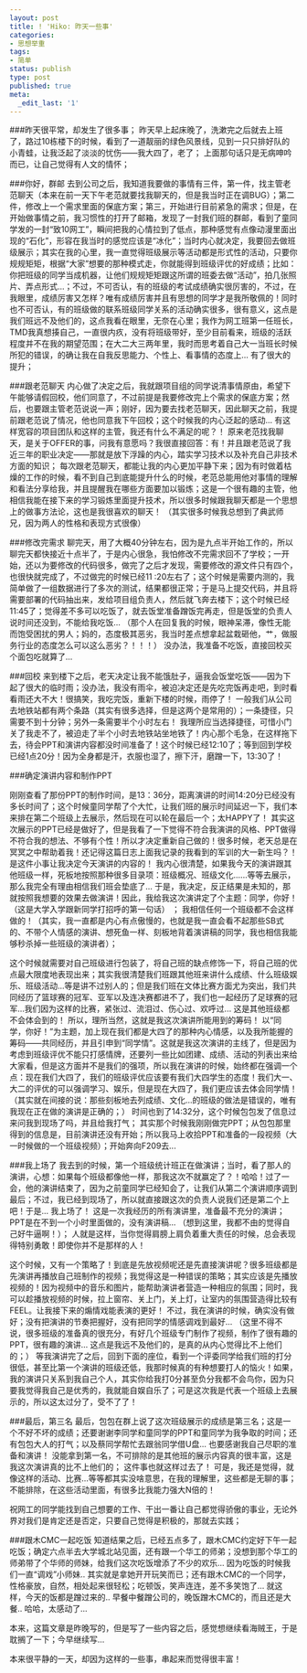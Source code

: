 ```yaml
---
layout: post
title: ! 'Hiko: 昨天一些事'
categories:
- 思想举重
tags:
- 简单
status: publish
type: post
published: true
meta:
  _edit_last: '1'
---
```

###昨天很平常，却发生了很多事；
   昨天早上起床晚了，洗漱完之后就去上班了，路过10栋楼下的时候，看到了一道靓丽的绿色风景线，见到一只只排好队的小青蛙，让我泛起了淡淡的忧伤——我大四了，老了；
   上面那句话只是无病呻吟而已，让自己觉得有人文的情怀；

###你好，群邮
   去到公司之后，我知道我要做的事情有三件，第一件，找主管老范聊天（本来在前一天下午老范就要找我聊天的，但是我当时正在调BUG）；第二件，修改上一个需求里面的保底方案；第三，开始进行目前紧急的需求；但是，在开始做事情之前，我习惯性的打开了邮箱，发现了一封我们班的群邮，看到了童同学发的一封“致10网工”，瞬间把我的心情拉到了低点，那种感觉有点像动漫里面出现的“石化”，形容在我当时的感觉应该是“冰化”；当时内心就决定，我要回去做班级展示；其实在我的心里，我一直觉得班级展示等活动都是形式性的活动，只要你规规矩矩，根据“大家”想要的那种模式走，你就能得到班级评优的好成绩；比如：你把班级的同学当成机器，让他们规规矩矩跟这所谓的班委去做“活动”，拍几张照片、弄点形式...；不过，不可否认，有的班级的考试成绩确实很厉害的，不过，在我眼里，成绩厉害又怎样？唯有成绩厉害并且有思想的同学才是我所敬佩的！同时也不可否认，有的班级做的联系班级同学关系的活动确实很多，很有意义，这点是我们班远不及他们的，这点我看在眼里，无奈在心里；我作为网工班第一任班长，TMD我真想揍自己，一直很内疚，没有将班级带好，至少目前看来，班级的活跃程度并不在我的期望范围；在大二大三两年里，我时而思考着自己大一当班长时候所犯的错误，的确让我在自我反思能力、个性上、看事情的态度上... 有了很大的提升；

###跟老范聊天
   内心做了决定之后，我就跟项目组的同学说清事情原由，希望下午能够请假回校，他们同意了，不过前提是我要修改完上个需求的保底方案；然后，也要跟主管老范说说一声；刚好，因为要去找老范聊天，因此聊天之前，我提前跟老范说了情况，他也同意我下午回校；这个时候我的内心泛起的感动... 有这样宽容的项目团队和这样的主管，我还有什么不满足的呢？！
原来老范找我聊天，是关于OFFER的事，问我有意愿吗？我很直接回答：有！并且跟老范说了我近三年的职业决定——那就是放下浮躁的内心，踏实学习技术以及补充自己非技术方面的知识；
   每次跟老范聊天，都能让我的内心更加平静下来；因为有时做着枯燥的工作的时候，看不到自己到底能提升什么的时候，老范总能用他对事情的理解和看法分享给我，并且提醒我在哪些方面要加以锻炼；这是一个很有趣的主管，他相信我能在接下来的学习锻炼里面提升技术，所以很多时候跟我聊天都是一个思想上的做事方法论，这也是我很喜欢的聊天！ （其实很多时候我总想到了典武师兄，因为两人的性格和表现方式很像）

###修改完需求
   聊完天，用了大概40分钟左右，因为是九点半开始工作的，所以聊完天都快接近十点半了，于是内心很急，我怕修改不完需求回不了学校；一开始，还以为要修改的代码很多，做完了之后才发现，需要修改的源文件只有四个，也很快就完成了，不过做完的时候已经11 :20左右了；这个时候是需要内测的，我简单做了一组数据进行了多次的测试，结果都很正常；于是马上提交代码，并且将需要部署的代码抽出来，发给项目组负责人，然后就飞奔去楼下；这个时候已经11:45了；觉得差不多可以吃饭了，就去饭堂准备蹭饭完再走，但是饭堂的负责人说时间还没到，不能给我吃饭... （那个人在回复我的时候，眼神呆滞，像性无能而饱受困扰的男人；妈的，态度极其恶劣，我当时差点想拿起盆栽砸他，艹，做服务行业的态度怎么可以这么恶劣？！！！）
   没办法，我准备不吃饭，直接回校买个面包吃就算了...

###回校
   来到楼下之后，老天决定让我不能饿肚子，逼我会饭堂吃饭——因为下起了很大的临时雨；没办法，我没有雨伞，被迫决定还是先吃完饭再走吧，到时看看雨还大不大！很搞笑，我吃完饭，重新下楼的时候，雨停了！
   一般我们从公司去地铁站都有两个条路（其实有很多选择，但是这两个是常用的）；一条捷径，只需要不到十分钟；另外一条需要半个小时左右！ 我理所应当选择捷径，可惜小门关了我走不了，被迫走了半个小时去地铁站坐地铁了！内心那个毛急，在这样拖下去，待会PPT和演讲内容都没时间准备了！这个时候已经12:10了；等到回到学校已经1点20分！因为全身都是汗，衣服也湿了，擦下汗，磨蹭一下，13:30了！

###确定演讲内容和制作PPT

刚刚查看了那份PPT的制作时间，是13：36分，距离演讲的时间14:20分已经没有多长时间了；这个时候童同学帮了个大忙，让我们班的展示时间延迟一下，我们本来排在第二个班级上去展示，然后现在可以轮在最后一个；太HAPPY了！
其实这次展示的PPT已经是做好了，但是我看了一下觉得不符合我演讲的风格、PPT做得不符合我的想法、不够有个性！所以才决定重新自己做的！很多时候，老天总是在冥冥之中帮助着我！还记得这篇日志上面我记录的我看到的军训的大一新生吗？！是这件小事让我决定今天演讲的内容的！
    我内心很清楚，如果我今天的演讲跟其他班级一样，死板地按照那种很多目录项：班级概况、班级文化......等等去展示，那么我完全有理由相信我们班会垫底了... 于是，我决定，反正结果是未知的，那就按照我想要的效果去做演讲！因此，我给我这次演讲定了个主题：同学，你好！（这是大学入学跟新同学打招呼的第一句话） ； 我相信任何一个班级都不会这样做的！（其实，我一直都是内心有点傲慢的，也就是我一直会看不起那些SB式的、不带个人情感的演讲、想死鱼一样、刻板地背着演讲稿的同学，我也相信我能够秒杀掉一些班级的演讲者）；

这个时候就需要对自己班级进行包装了，将自己班的缺点修饰一下，将自己班的优点最大限度地表现出来；其实我很清楚我们班跟其他班来讲什么成绩、什么班级娱乐、班级活动...等是讲不过别人的；但是我们班在文体比赛方面尤为突出，我们共同经历了篮球赛的冠军、亚军以及连决赛都进不了，我们也一起经历了足球赛的冠军...我们因为这样的比赛，紧张过、流泪过、伤心过、欢呼过... 这是其他班级都不会体会到的！ 所以，理所当然，这就是我这次演讲所能用到的筹码！
   以“同学，你好！”为主题，加上现在我们都是大四了的那种内心情感，以及我所能握的筹码——共同经历，并且引申到“同学情”。这就是我这次演讲的主线了，但是因为考虑到班级评优不能只打感情牌，还要列一些比如团建、成绩、活动的列表出来给大家看，但是这方面并不是我们的强项，所以我在演讲的时候，始终都在强调一个点：现在我们大四了，我们的班级评优应该要有我们大四学生的态度！我们大一、大二的评优的可以强调学习、娱乐，但是现在大四了，我们更应该去体会同学情！（其实就在间接的说：那些刻板地去列成绩、文化...的班级的做法是错误的，唯有我现在正在做的演讲是正确的；）
   时间也到了14:32分，这个时候包包发了信息过来问我到现场了吗，并且给我打气； 其实那个时候我刚刚做完PPT；从包包那里得到的信息是，目前演讲还没有开始；所以我马上收拾PPT和准备的一段视频（大一时候做的一个班级视频）；开始奔向F209去...

###我上场了
   我去到的时候，第一个班级统计班正在做演讲；当时，看了那人的演讲，心想：如果每个班级都像他一样，那我这次不就赢定了？！哈哈！过了一会，他的演讲结束了，因为之前童同学已经知会了，让我们从第二个演讲顺序调到最后；不过，我已经到现场了，所以就直接跟这次的负责人说我们还是第二个上吧！于是... 我上场了！
这是一次我经历的所有演讲里，准备最不充分的演讲；PPT是在不到一个小时里面做的，没有演讲稿... （想到这里，我都不由的觉得自己好牛逼啊！）；
   人就是这样，当你觉得肩膀上肩负着重大责任的时候，总会表现得特别勇敢！即使你并不是那样的人！

   这个时候，又有一个策略了！到底是先放视频呢还是先直接演讲呢？很多班级都是先演讲再播放自己班制作的视频；我觉得这是一种错误的策略；其实应该是先播放视频的！因为视频中的音乐和图片，能帮助演讲者营造一种相应的氛围；同时，我可以趁播放视频的时候，拉上窗帘、关上门，关上灯，让室内的氛围营造得比较有FEEL。让我接下来的煽情戏能表演的更好！ 
   不过，我在演讲的时候，确实没有做好；没有把演讲的节奏把握好，没有把同学的情感调戏到最好... 
（这里不得不说，很多班级的准备真的很充分，有好几个班级专门制作了视频，制作了很有趣的PPT，很有趣的演讲... 这点是我远不及他们的，是真的从内心觉得比不上他们的；）
   等我演讲完了之后，回到下面的座位，看到一个评委同学给我们班的打分很低，甚至比第一个演讲的班级还低，我那时候真的有种想要打人的恼火！如果，我的演讲只关系到我自己个人，其实你给我打0分甚至负分我都不会鸟你，因为只要我觉得我自己是优秀的，我就能自娱自乐了；可是这次我是代表一个班级上去展示的，所以这太过分了，受不了了！

###最后，第三名
    最后，包包在群上说了这次班级展示的成绩是第三名；这是一个不好不坏的成绩；还要谢谢李同学和童同学的PPT和童同学为我争取的时间；还有包包大人的打气；以及蔡同学帮忙去跟翁同学借U盘... 也要感谢我自己尽职的准备和演讲！
没能拿到第一名，不可排除的是其他班的展示内容真的很丰富，这是我这次演讲真的比不上他们的；
这件事也就这样过去了！
可是，我还是觉得，就像这样的活动、比赛...等等都其实没啥意思，在我的理解里，这些都是无聊的事；不能排除，在这些活动里面，有很多比我能力强大N倍的！

   祝网工的同学能找到自己想要的工作、干出一番让自己都觉得骄傲的事业，无论外界对我们是肯定还是否定，只要自己觉得是积极的，那就去实践；

###跟木CMC一起吃饭
   知道结果之后，已经五点多了，跟木CMC约定好下午一起 吃饭；确定六点半去大学城北站见面，还有跟一个华工的师弟；没想到那个华工的师弟带了个华师的师妹，给我们这次吃饭增添了不少的欢乐... 因为吃饭的时候我们一直“调戏”小师妹.. 其实就是拿她开开玩笑而已；还有跟木CMC的一个同学，性格豪放，自然，相处起来很轻松；吃顿饭，笑声连连，差不多笑饱了...
就这样，今天的饭都是蹭过来的.. 早餐中餐蹭公司的，晚饭蹭木CMC的，而且还是大餐.. 哈哈，太感动了...

   本来，这篇文章是昨晚写的，但是写了一些内容之后，感觉想继续看海贼王，于是耽搁了一下；今早继续写...

   本来很平静的一天，却因为这样的一些事，串起来而觉得很丰富！









